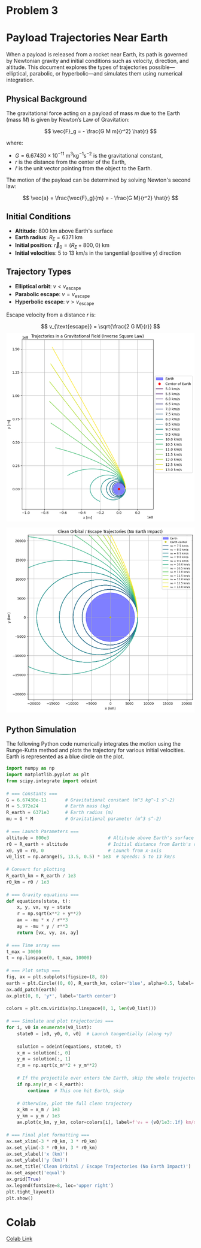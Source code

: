 # Problem 3
# Payload Trajectories Near Earth

When a payload is released from a rocket near Earth, its path is governed by Newtonian gravity and initial conditions such as velocity, direction, and altitude. This document explores the types of trajectories possible—elliptical, parabolic, or hyperbolic—and simulates them using numerical integration.

## Physical Background

The gravitational force acting on a payload of mass $m$ due to the Earth (mass $M$) is given by Newton’s Law of Gravitation:

$$
\vec{F}_g = - \frac{G M m}{r^2} \hat{r}
$$

where:
- $G = 6.67430 \times 10^{-11} \ \text{m}^3\text{kg}^{-1}\text{s}^{-2}$ is the gravitational constant,
- $r$ is the distance from the center of the Earth,
- $\hat{r}$ is the unit vector pointing from the object to the Earth.

The motion of the payload can be determined by solving Newton's second law:

$$
\vec{a} = \frac{\vec{F}_g}{m} = - \frac{G M}{r^2} \hat{r}
$$

## Initial Conditions

- **Altitude**: 800 km above Earth's surface
- **Earth radius**: $R_E = 6371$ km
- **Initial position**: $\vec{r}_0 = (R_E + 800, 0)$ km
- **Initial velocities**: 5 to 13 km/s in the tangential (positive y) direction

## Trajectory Types

- **Elliptical orbit**: $v < v_{\text{escape}}$
- **Parabolic escape**: $v = v_{\text{escape}}$
- **Hyperbolic escape**: $v > v_{\text{escape}}$

Escape velocity from a distance $r$ is:

$$
v_{\text{escape}} = \sqrt{\frac{2 G M}{r}}
$$
![alt text](image-13.png)

![alt text](image-14.png)

## Python Simulation

The following Python code numerically integrates the motion using the Runge-Kutta method and plots the trajectory for various initial velocities. Earth is represented as a blue circle on the plot.

```python
import numpy as np
import matplotlib.pyplot as plt
from scipy.integrate import odeint

# === Constants ===
G = 6.67430e-11       # Gravitational constant (m^3 kg^-1 s^-2)
M = 5.972e24          # Earth mass (kg)
R_earth = 6371e3      # Earth radius (m)
mu = G * M            # Gravitational parameter (m^3 s^-2)

# === Launch Parameters ===
altitude = 800e3                      # Altitude above Earth's surface (m)
r0 = R_earth + altitude               # Initial distance from Earth's center (m)
x0, y0 = r0, 0                        # Launch from x-axis
v0_list = np.arange(5, 13.5, 0.5) * 1e3  # Speeds: 5 to 13 km/s

# Convert for plotting
R_earth_km = R_earth / 1e3
r0_km = r0 / 1e3

# === Gravity equations ===
def equations(state, t):
    x, y, vx, vy = state
    r = np.sqrt(x**2 + y**2)
    ax = -mu * x / r**3
    ay = -mu * y / r**3
    return [vx, vy, ax, ay]

# === Time array ===
t_max = 30000
t = np.linspace(0, t_max, 10000)

# === Plot setup ===
fig, ax = plt.subplots(figsize=(8, 8))
earth = plt.Circle((0, 0), R_earth_km, color='blue', alpha=0.5, label='Earth')
ax.add_patch(earth)
ax.plot(0, 0, 'y*', label='Earth center')

colors = plt.cm.viridis(np.linspace(0, 1, len(v0_list)))

# === Simulate and plot trajectories ===
for i, v0 in enumerate(v0_list):
    state0 = [x0, y0, 0, v0]  # Launch tangentially (along +y)

    solution = odeint(equations, state0, t)
    x_m = solution[:, 0]
    y_m = solution[:, 1]
    r_m = np.sqrt(x_m**2 + y_m**2)

    # If the projectile ever enters the Earth, skip the whole trajectory
    if np.any(r_m < R_earth):
        continue  # This one hit Earth, skip

    # Otherwise, plot the full clean trajectory
    x_km = x_m / 1e3
    y_km = y_m / 1e3
    ax.plot(x_km, y_km, color=colors[i], label=f'v₀ = {v0/1e3:.1f} km/s')

# === Final plot formatting ===
ax.set_xlim(-3 * r0_km, 3 * r0_km)
ax.set_ylim(-3 * r0_km, 3 * r0_km)
ax.set_xlabel('x (km)')
ax.set_ylabel('y (km)')
ax.set_title('Clean Orbital / Escape Trajectories (No Earth Impact)')
ax.set_aspect('equal')
ax.grid(True)
ax.legend(fontsize=8, loc='upper right')
plt.tight_layout()
plt.show()
```
# Colab #
[Colab Link](https://colab.research.google.com/drive/1UPn6MBFrlmQp4cqLCaJ4XPxoa8Iq_RWj?usp=sharing)